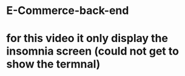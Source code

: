 # E-Commerce-back-end

# for this video it only display the insomnia screen (could not get to show the termnal)

